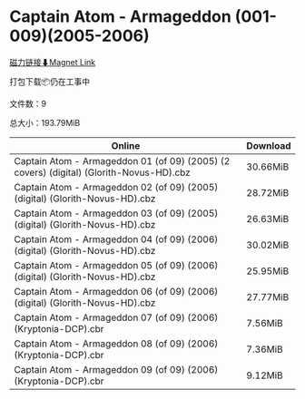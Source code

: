 # Captain Atom - Armageddon (001-009)(2005-2006)

[磁力链接⬇Magnet Link](magnet:?xt=urn:btih:7af2c6cdcf322f5c4b94110e71ddb5928c8feeb6&dn=Captain%20Atom%20-%20Armageddon%20%28001-009%29%282005-2006%29)

打包下载📦仍在工事中

文件数：9

总大小：193.79MiB

Online | Download
--- | ---
Captain Atom - Armageddon 01 (of 09) (2005) (2 covers) (digital) (Glorith-Novus-HD).cbz | 30.66MiB
Captain Atom - Armageddon 02 (of 09) (2005) (digital) (Glorith-Novus-HD).cbz | 28.72MiB
Captain Atom - Armageddon 03 (of 09) (2005) (digital) (Glorith-Novus-HD).cbz | 26.63MiB
Captain Atom - Armageddon 04 (of 09) (2006) (digital) (Glorith-Novus-HD).cbz | 30.02MiB
Captain Atom - Armageddon 05 (of 09) (2006) (digital) (Glorith-Novus-HD).cbz | 25.95MiB
Captain Atom - Armageddon 06 (of 09) (2006) (digital) (Glorith-Novus-HD).cbz | 27.77MiB
Captain Atom - Armageddon 07 (of 09) (2006) (Kryptonia-DCP).cbr | 7.56MiB
Captain Atom - Armageddon 08 (of 09) (2006) (Kryptonia-DCP).cbr | 7.36MiB
Captain Atom - Armageddon 09 (of 09) (2006) (Kryptonia-DCP).cbr | 9.12MiB
